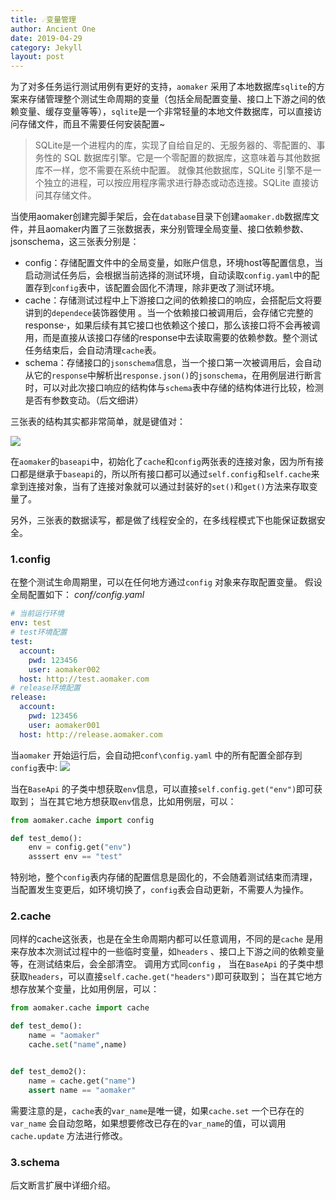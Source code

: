 ```yaml
---
title: ☄️变量管理
author: Ancient One
date: 2019-04-29
category: Jekyll
layout: post
---
```


为了对多任务运行测试用例有更好的支持，`aomaker` 采用了本地数据库`sqlite`的方案来存储管理整个测试生命周期的变量（包括全局配置变量、接口上下游之间的依赖变量、缓存变量等等），`sqlite`是一个非常轻量的本地文件数据库，可以直接访问存储文件，而且不需要任何安装配置~

> SQLite是一个进程内的库，实现了自给自足的、无服务器的、零配置的、事务性的 SQL 数据库引擎。它是一个零配置的数据库，这意味着与其他数据库不一样，您不需要在系统中配置。
> 就像其他数据库，SQLite 引擎不是一个独立的进程，可以按应用程序需求进行静态或动态连接。SQLite 直接访问其存储文件。

当使用aomaker创建完脚手架后，会在`database`目录下创建`aomaker.db`数据库文件，并且aomaker内置了三张数据表，来分别管理全局变量、接口依赖参数、jsonschema，这三张表分别是：

- config：存储配置文件中的全局变量，如账户信息，环境host等配置信息，当启动测试任务后，会根据当前选择的测试环境，自动读取`config.yaml`中的配置存到`config`表中，该配置会固化不清理，除非更改了测试环境。
- cache：存储测试过程中上下游接口之间的依赖接口的响应，会搭配后文将要讲到的`dependece`装饰器使用 。当一个依赖接口被调用后，会存储它完整的response·，如果后续有其它接口也依赖这个接口，那么该接口将不会再被调用，而是直接从该接口存储的response中去读取需要的依赖参数。整个测试任务结束后，会自动清理`cache`表。
- schema：存储接口的`jsonschema`信息，当一个接口第一次被调用后，会自动从它的`response`中解析出`response.json()`的`jsonschema`，在用例层进行断言时，可以对此次接口响应的结构体与`schema`表中存储的结构体进行比较，检测是否有参数变动。（后文细讲）

三张表的结构其实都非常简单，就是键值对：

![](https://picgo2listen.oss-cn-beijing.aliyuncs.com/imgs/20231012104903.png)

在`aomaker`的`baseapi`中，初始化了`cache`和`config`两张表的连接对象，因为所有接口都是继承于`baseapi`的，所以所有接口都可以通过`self.config`和`self.cache`来拿到连接对象，当有了连接对象就可以通过封装好的`set()`和`get()`方法来存取变量了。

另外，三张表的数据读写，都是做了线程安全的，在多线程模式下也能保证数据安全。

### 1.config
在整个测试生命周期里，可以在任何地方通过`config` 对象来存取配置变量。
假设全局配置如下：
*conf/config.yaml*
```yaml
# 当前运行环境
env: test
# test环境配置
test:
  account:
    pwd: 123456
    user: aomaker002
  host: http://test.aomaker.com
# release环境配置
release:
  account:
    pwd: 123456
    user: aomaker001
  host: http://release.aomaker.com
```
当`aomaker` 开始运行后，会自动把`conf\config.yaml` 中的所有配置全部存到`config`表中:
![](https://picgo2listen.oss-cn-beijing.aliyuncs.com/imgs/20231012164540.png)

当在`BaseApi` 的子类中想获取`env`信息，可以直接`self.config.get("env")`即可获取到；
当在其它地方想获取`env`信息，比如用例层，可以：
```python
from aomaker.cache import config

def test_demo():
	env = config.get("env")
	asssert env == "test"
```
特别地，整个`config`表内存储的配置信息是固化的，不会随着测试结束而清理，当配置发生变更后，如环境切换了，`config`表会自动更新，不需要人为操作。

### 2.cache
同样的cache这张表，也是在全生命周期内都可以任意调用，不同的是`cache` 是用来存放本次测试过程中的一些临时变量，如`headers` 、接口上下游之间的依赖变量等，在测试结束后，会全部清空。
调用方式同`config` ，
当在`BaseApi` 的子类中想获取`headers`，可以直接`self.cache.get("headers")`即可获取到；
当在其它地方想存放某个变量，比如用例层，可以：
```python
from aomaker.cache import cache

def test_demo():
	name = "aomaker"
	cache.set("name",name)


def test_demo2():
	name = cache.get("name")
	assert name == "aomaker"
```
需要注意的是，`cache`表的`var_name`是唯一键，如果`cache.set` 一个已存在的`var_name` 会自动忽略，如果想要修改已存在的`var_name`的值，可以调用`cache.update` 方法进行修改。


### 3.schema
后文断言扩展中详细介绍。